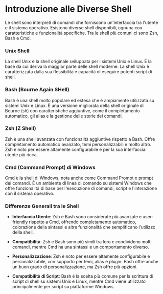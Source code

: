 

# Introduzione alle Diverse Shell

Le shell sono interpreti di comandi che forniscono un'interfaccia tra l'utente e il sistema operativo. Esistono diverse shell disponibili, ognuna con caratteristiche e funzionalità specifiche. Tra le shell più comuni ci sono Zsh, Bash e Cmd.

### Unix Shell

La shell Unix è la shell originale sviluppata per i sistemi Unix e Linux. È la base da cui deriva la maggior parte delle shell moderne. La shell Unix è caratterizzata dalla sua flessibilità e capacità di eseguire potenti script di shell.

### Bash (Bourne Again SHell)

Bash è una shell molto popolare ed estesa che è ampiamente utilizzata su sistemi Unix e Linux. È una versione migliorata della shell originale di Bourne (sh) con caratteristiche aggiuntive, come il completamento automatico, gli alias e la gestione delle storie dei comandi.

### Zsh (Z Shell)

Zsh è una shell avanzata con funzionalità aggiuntive rispetto a Bash. Offre completamento automatico avanzato, temi personalizzabili e molto altro. Zsh è noto per essere altamente configurabile e per la sua interfaccia utente più ricca.

### Cmd (Command Prompt) di Windows

Cmd è la shell di Windows, nota anche come Command Prompt o prompt dei comandi. È un ambiente di linea di comando su sistemi Windows che offre funzionalità di base per l'esecuzione di comandi, script e l'interazione con il sistema operativo.

### Differenze Generali tra le Shell

- **Interfaccia Utente**: Zsh e Bash sono considerate più avanzate e user-friendly rispetto a Cmd, offrendo completamento automatico, colorazione della sintassi e altre funzionalità che semplificano l'utilizzo della shell.

- **Compatibilità**: Zsh e Bash sono più simili tra loro e condividono molti comandi, mentre Cmd ha una sintassi e un comportamento diverso.

- **Personalizzazione**: Zsh è noto per essere altamente configurabile e personalizzabile, con supporto per temi, alias e plugin. Bash offre anche un buon grado di personalizzazione, ma Zsh offre più opzioni.

- **Compatibilità di Script**: Bash è la scelta più comune per la scrittura di script di shell su sistemi Unix e Linux, mentre Cmd viene utilizzato principalmente per script su piattaforme Windows.
